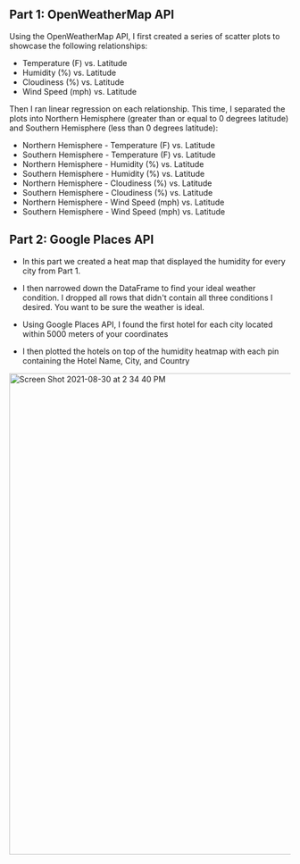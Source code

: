 ## Part 1: OpenWeatherMap API

Using the OpenWeatherMap API, I first created a series of scatter plots to showcase the following relationships:

- Temperature (F) vs. Latitude
- Humidity (%) vs. Latitude
- Cloudiness (%) vs. Latitude
- Wind Speed (mph) vs. Latitude

Then I ran linear regression on each relationship. This time, I separated the plots into Northern Hemisphere (greater than or equal to 0 degrees latitude) and Southern Hemisphere (less than 0 degrees latitude):

- Northern Hemisphere - Temperature (F) vs. Latitude
- Southern Hemisphere - Temperature (F) vs. Latitude
- Northern Hemisphere - Humidity (%) vs. Latitude
- Southern Hemisphere - Humidity (%) vs. Latitude
- Northern Hemisphere - Cloudiness (%) vs. Latitude
- Southern Hemisphere - Cloudiness (%) vs. Latitude
- Northern Hemisphere - Wind Speed (mph) vs. Latitude
- Southern Hemisphere - Wind Speed (mph) vs. Latitude

## Part 2: Google Places API

- In this part we created a heat map that displayed the humidity for every city from Part 1.

- I then narrowed down the DataFrame to find your ideal weather condition. I dropped all rows that didn't contain all three conditions I desired. You want to be sure the weather is ideal.

- Using Google Places API, I found the first hotel for each city located within 5000 meters of your coordinates

- I then plotted the hotels on top of the humidity heatmap with each pin containing the Hotel Name, City, and Country

<img width="862" alt="Screen Shot 2021-08-30 at 2 34 40 PM" src="https://user-images.githubusercontent.com/79863465/131394869-f6260c4b-a842-4969-9d07-23956e035a7f.png">
